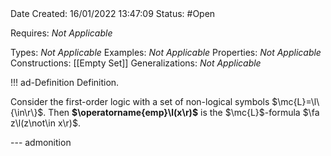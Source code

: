 <br />
<br />

Date Created: 16/01/2022 13:47:09
Status: #Open

Requires: _Not Applicable_

Types: _Not Applicable_
Examples: _Not Applicable_ 
Properties: _Not Applicable_
Constructions: [[Empty Set]]
Generalizations: _Not Applicable_

!!! ad-Definition Definition.

Consider the first-order logic with a set of non-logical symbols $\mc{L}=\l\{\in\r\}$. Then **$\operatorname{emp}\l(x\r)$** is the $\mc{L}$-formula $\fa z\l(z\not\in x\r)$.

--- admonition
